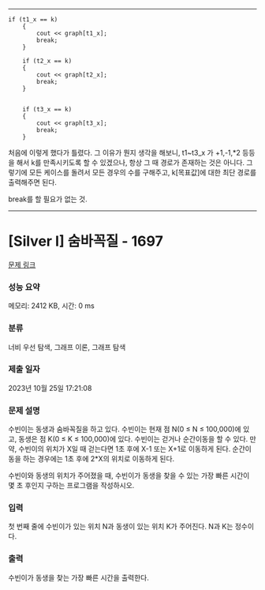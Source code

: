 *********

	if (t1_x == k)
		{
			cout << graph[t1_x];
			break;
		}

		if (t2_x == k)
		{
			cout << graph[t2_x];
			break;
		}


		if (t3_x == k)
		{
			cout << graph[t3_x];
			break;
		}


처음에 이렇게 했다가 틀렸다. 그 이유가 뭔지 생각을 해보니,
t1~t3_x 가 +1,-1,*2 등등을 해서 k를 만족시키도록 할 수 있겠으나, 항상 그 때 경로가 존재하는 것은 아니다.
그렇기에 모든 케이스를 돌려서 모든 경우의 수를 구해주고, k[목표값]에 대한 최단 경로를 출력해주면 된다.

break를 할 필요가 없는 것.

********

# [Silver I] 숨바꼭질 - 1697 

[문제 링크](https://www.acmicpc.net/problem/1697) 

### 성능 요약

메모리: 2412 KB, 시간: 0 ms

### 분류

너비 우선 탐색, 그래프 이론, 그래프 탐색

### 제출 일자

2023년 10월 25일 17:21:08

### 문제 설명

<p>수빈이는 동생과 숨바꼭질을 하고 있다. 수빈이는 현재 점 N(0 ≤ N ≤ 100,000)에 있고, 동생은 점 K(0 ≤ K ≤ 100,000)에 있다. 수빈이는 걷거나 순간이동을 할 수 있다. 만약, 수빈이의 위치가 X일 때 걷는다면 1초 후에 X-1 또는 X+1로 이동하게 된다. 순간이동을 하는 경우에는 1초 후에 2*X의 위치로 이동하게 된다.</p>

<p>수빈이와 동생의 위치가 주어졌을 때, 수빈이가 동생을 찾을 수 있는 가장 빠른 시간이 몇 초 후인지 구하는 프로그램을 작성하시오.</p>

### 입력 

 <p>첫 번째 줄에 수빈이가 있는 위치 N과 동생이 있는 위치 K가 주어진다. N과 K는 정수이다.</p>

### 출력 

 <p>수빈이가 동생을 찾는 가장 빠른 시간을 출력한다.</p>

